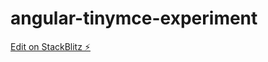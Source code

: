 # angular-tinymce-experiment

[Edit on StackBlitz ⚡️](https://stackblitz.com/edit/angular-tinymce-experiment)
